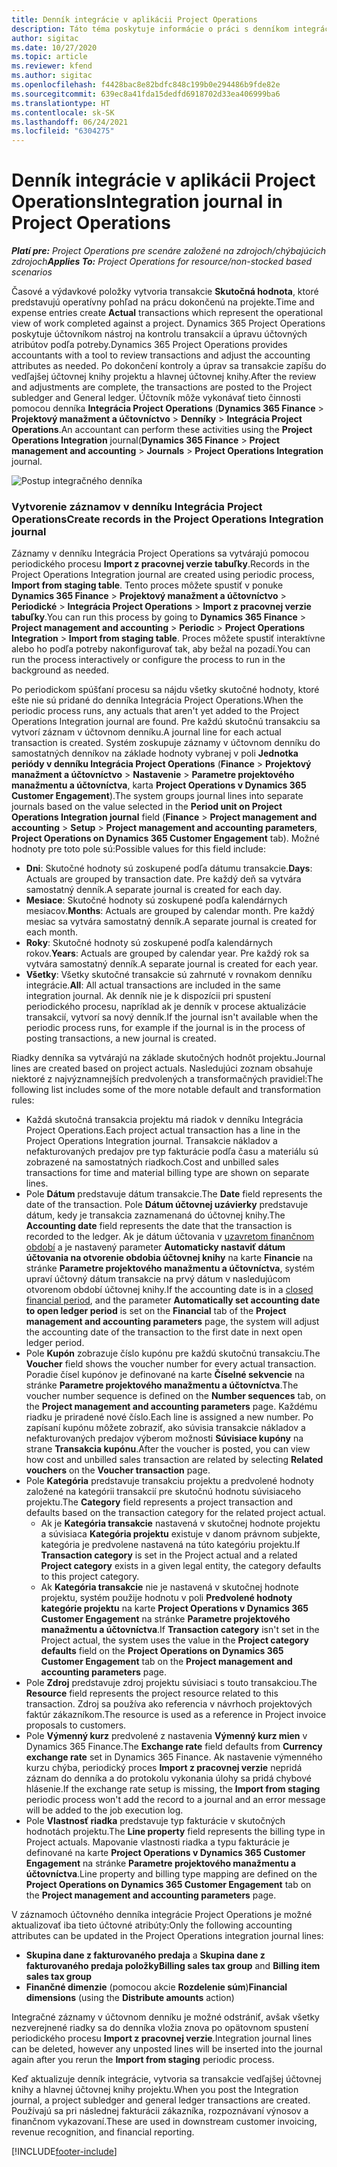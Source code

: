 ```yaml
---
title: Denník integrácie v aplikácii Project Operations
description: Táto téma poskytuje informácie o práci s denníkom integrácie v aplikácii Project Operations.
author: sigitac
ms.date: 10/27/2020
ms.topic: article
ms.reviewer: kfend
ms.author: sigitac
ms.openlocfilehash: f4428bac8e82bdfc848c199b0e294486b9fde82e
ms.sourcegitcommit: 639ec8a41fda15dedfd6918702d33ea406999ba6
ms.translationtype: HT
ms.contentlocale: sk-SK
ms.lasthandoff: 06/24/2021
ms.locfileid: "6304275"
---
```

# <a name="integration-journal-in-project-operations"></a><span data-ttu-id="200bf-103">Denník integrácie v aplikácii Project Operations</span><span class="sxs-lookup"><span data-stu-id="200bf-103">Integration journal in Project Operations</span></span>

<span data-ttu-id="200bf-104">_**Platí pre:** Project Operations pre scenáre založené na zdrojoch/chýbajúcich zdrojoch_</span><span class="sxs-lookup"><span data-stu-id="200bf-104">_**Applies To:** Project Operations for resource/non-stocked based scenarios_</span></span>

<span data-ttu-id="200bf-105">Časové a výdavkové položky vytvoria transakcie **Skutočná hodnota**, ktoré predstavujú operatívny pohľad na prácu dokončenú na projekte.</span><span class="sxs-lookup"><span data-stu-id="200bf-105">Time and expense entries create **Actual** transactions which represent the operational view of work completed against a project.</span></span> <span data-ttu-id="200bf-106">Dynamics 365 Project Operations poskytuje účtovníkom nástroj na kontrolu transakcií a úpravu účtovných atribútov podľa potreby.</span><span class="sxs-lookup"><span data-stu-id="200bf-106">Dynamics 365 Project Operations provides accountants with a tool to review transactions and adjust the accounting attributes as needed.</span></span> <span data-ttu-id="200bf-107">Po dokončení kontroly a úprav sa transakcie zapíšu do vedľajšej účtovnej knihy projektu a hlavnej účtovnej knihy.</span><span class="sxs-lookup"><span data-stu-id="200bf-107">After the review and adjustments are complete, the transactions are posted to the Project subledger and General ledger.</span></span> <span data-ttu-id="200bf-108">Účtovník môže vykonávať tieto činnosti pomocou denníka **Integrácia Project Operations** (**Dynamics 365 Finance** > **Projektový manažment a účtovníctvo** > **Denníky** > **Integrácia Project Operations**.</span><span class="sxs-lookup"><span data-stu-id="200bf-108">An accountant can perform these activities using the **Project Operations Integration** journal(**Dynamics 365 Finance** > **Project management and accounting** > **Journals** > **Project Operations Integration** journal.</span></span>

![Postup integračného denníka](./media/IntegrationJournal.png)

### <a name="create-records-in-the-project-operations-integration-journal"></a><span data-ttu-id="200bf-110">Vytvorenie záznamov v denníku Integrácia Project Operations</span><span class="sxs-lookup"><span data-stu-id="200bf-110">Create records in the Project Operations Integration journal</span></span>

<span data-ttu-id="200bf-111">Záznamy v denníku Integrácia Project Operations sa vytvárajú pomocou periodického procesu **Import z pracovnej verzie tabuľky**.</span><span class="sxs-lookup"><span data-stu-id="200bf-111">Records in the Project Operations Integration journal are created using periodic process, **Import from staging table**.</span></span> <span data-ttu-id="200bf-112">Tento proces môžete spustiť v ponuke **Dynamics 365 Finance** > **Projektový manažment a účtovníctvo** > **Periodické** > **Integrácia Project Operations** > **Import z pracovnej verzie tabuľky**.</span><span class="sxs-lookup"><span data-stu-id="200bf-112">You can run this process by going to **Dynamics 365 Finance** > **Project management and accounting** > **Periodic** > **Project Operations Integration** > **Import from staging table**.</span></span> <span data-ttu-id="200bf-113">Proces môžete spustiť interaktívne alebo ho podľa potreby nakonfigurovať tak, aby bežal na pozadí.</span><span class="sxs-lookup"><span data-stu-id="200bf-113">You can run the process interactively or configure the process to run in the background as needed.</span></span>

<span data-ttu-id="200bf-114">Po periodickom spúšťaní procesu sa nájdu všetky skutočné hodnoty, ktoré ešte nie sú pridané do denníka Integrácia Project Operations.</span><span class="sxs-lookup"><span data-stu-id="200bf-114">When the periodic process runs, any actuals that aren't yet added to the Project Operations Integration journal are found.</span></span> <span data-ttu-id="200bf-115">Pre každú skutočnú transakciu sa vytvorí záznam v účtovnom denníku.</span><span class="sxs-lookup"><span data-stu-id="200bf-115">A journal line for each actual transaction is created.</span></span>
<span data-ttu-id="200bf-116">Systém zoskupuje záznamy v účtovnom denníku do samostatných denníkov na základe hodnoty vybranej v poli **Jednotka periódy v denníku Integrácia Project Operations** (**Finance** > **Projektový manažment a účtovníctvo** > **Nastavenie** > **Parametre projektového manažmentu a účtovníctva**, karta **Project Operations v Dynamics 365 Customer Engagement**).</span><span class="sxs-lookup"><span data-stu-id="200bf-116">The system groups journal lines into separate journals based on the value selected in the **Period unit on Project Operations Integration journal** field (**Finance** > **Project management and accounting** > **Setup** > **Project management and accounting parameters**, **Project Operations on Dynamics 365 Customer Engagement** tab).</span></span> <span data-ttu-id="200bf-117">Možné hodnoty pre toto pole sú:</span><span class="sxs-lookup"><span data-stu-id="200bf-117">Possible values for this field include:</span></span>

  - <span data-ttu-id="200bf-118">**Dni**: Skutočné hodnoty sú zoskupené podľa dátumu transakcie.</span><span class="sxs-lookup"><span data-stu-id="200bf-118">**Days**: Actuals are grouped by transaction date.</span></span> <span data-ttu-id="200bf-119">Pre každý deň sa vytvára samostatný denník.</span><span class="sxs-lookup"><span data-stu-id="200bf-119">A separate journal is created for each day.</span></span>
  - <span data-ttu-id="200bf-120">**Mesiace**: Skutočné hodnoty sú zoskupené podľa kalendárnych mesiacov.</span><span class="sxs-lookup"><span data-stu-id="200bf-120">**Months**: Actuals are grouped by calendar month.</span></span> <span data-ttu-id="200bf-121">Pre každý mesiac sa vytvára samostatný denník.</span><span class="sxs-lookup"><span data-stu-id="200bf-121">A separate journal is created for each month.</span></span>
  - <span data-ttu-id="200bf-122">**Roky**: Skutočné hodnoty sú zoskupené podľa kalendárnych rokov.</span><span class="sxs-lookup"><span data-stu-id="200bf-122">**Years**: Actuals are grouped by calendar year.</span></span> <span data-ttu-id="200bf-123">Pre každý rok sa vytvára samostatný denník.</span><span class="sxs-lookup"><span data-stu-id="200bf-123">A separate journal is created for each year.</span></span>
  - <span data-ttu-id="200bf-124">**Všetky**: Všetky skutočné transakcie sú zahrnuté v rovnakom denníku integrácie.</span><span class="sxs-lookup"><span data-stu-id="200bf-124">**All**: All actual transactions are included in the same integration journal.</span></span> <span data-ttu-id="200bf-125">Ak denník nie je k dispozícii pri spustení periodického procesu, napríklad ak je denník v procese aktualizácie transakcií, vytvorí sa nový denník.</span><span class="sxs-lookup"><span data-stu-id="200bf-125">If the journal isn't available when the periodic process runs, for example if the journal is in the process of posting transactions, a new journal is created.</span></span>

<span data-ttu-id="200bf-126">Riadky denníka sa vytvárajú na základe skutočných hodnôt projektu.</span><span class="sxs-lookup"><span data-stu-id="200bf-126">Journal lines are created based on project actuals.</span></span> <span data-ttu-id="200bf-127">Nasledujúci zoznam obsahuje niektoré z najvýznamnejších predvolených a transformačných pravidiel:</span><span class="sxs-lookup"><span data-stu-id="200bf-127">The following list includes some of the more notable default and transformation rules:</span></span>

  - <span data-ttu-id="200bf-128">Každá skutočná transakcia projektu má riadok v denníku Integrácia Project Operations.</span><span class="sxs-lookup"><span data-stu-id="200bf-128">Each project actual transaction has a line in the Project Operations Integration journal.</span></span> <span data-ttu-id="200bf-129">Transakcie nákladov a nefakturovaných predajov pre typ fakturácie podľa času a materiálu sú zobrazené na samostatných riadkoch.</span><span class="sxs-lookup"><span data-stu-id="200bf-129">Cost and unbilled sales transactions for time and material billing type are shown on separate lines.</span></span>
  - <span data-ttu-id="200bf-130">Pole **Dátum** predstavuje dátum transakcie.</span><span class="sxs-lookup"><span data-stu-id="200bf-130">The **Date** field represents the date of the transaction.</span></span> <span data-ttu-id="200bf-131">Pole **Dátum účtovnej uzávierky** predstavuje dátum, kedy je transakcia zaznamenaná do účtovnej knihy.</span><span class="sxs-lookup"><span data-stu-id="200bf-131">The **Accounting date** field represents the date that the transaction is recorded to the ledger.</span></span> <span data-ttu-id="200bf-132">Ak je dátum účtovania v [uzavretom finančnom období](/dynamics365/finance/general-ledger/close-general-ledger-at-period-end) a je nastavený parameter **Automaticky nastaviť dátum účtovania na otvorenie obdobia účtovnej knihy** na karte **Financie** na stránke **Parametre projektového manažmentu a účtovníctva**, systém upraví účtovný dátum transakcie na prvý dátum v nasledujúcom otvorenom období účtovnej knihy.</span><span class="sxs-lookup"><span data-stu-id="200bf-132">If the accounting date is in a [closed financial period](/dynamics365/finance/general-ledger/close-general-ledger-at-period-end), and the parameter **Automatically set accounting date to open ledger period** is set on the **Financial** tab of the **Project management and accounting parameters** page, the system will adjust the accounting date of the transaction to the first date in next open ledger period.</span></span>
  - <span data-ttu-id="200bf-133">Pole **Kupón** zobrazuje číslo kupónu pre každú skutočnú transakciu.</span><span class="sxs-lookup"><span data-stu-id="200bf-133">The **Voucher** field shows the voucher number for every actual transaction.</span></span> <span data-ttu-id="200bf-134">Poradie čísel kupónov je definované na karte **Číselné sekvencie** na stránke **Parametre projektového manažmentu a účtovníctva**.</span><span class="sxs-lookup"><span data-stu-id="200bf-134">The voucher number sequence is defined on the **Number sequences** tab, on the **Project management and accounting parameters** page.</span></span> <span data-ttu-id="200bf-135">Každému riadku je priradené nové číslo.</span><span class="sxs-lookup"><span data-stu-id="200bf-135">Each line is assigned a new number.</span></span> <span data-ttu-id="200bf-136">Po zapísaní kupónu môžete zobraziť, ako súvisia transakcie nákladov a nefakturovaných predajov výberom možnosti **Súvisiace kupóny** na strane **Transakcia kupónu**.</span><span class="sxs-lookup"><span data-stu-id="200bf-136">After the voucher is posted, you can view how cost and unbilled sales transaction are related by selecting **Related vouchers** on the **Voucher transaction** page.</span></span>
  - <span data-ttu-id="200bf-137">Pole **Kategória** predstavuje transakciu projektu a predvolené hodnoty založené na kategórii transakcií pre skutočnú hodnotu súvisiaceho projektu.</span><span class="sxs-lookup"><span data-stu-id="200bf-137">The **Category** field represents a project transaction and defaults based on the transaction category for the related project actual.</span></span>
    - <span data-ttu-id="200bf-138">Ak je **Kategória transakcie** nastavená v skutočnej hodnote projektu a súvisiaca **Kategória projektu** existuje v danom právnom subjekte, kategória je predvolene nastavená na túto kategóriu projektu.</span><span class="sxs-lookup"><span data-stu-id="200bf-138">If **Transaction category** is set in the Project actual and a related **Project category** exists in a given legal entity, the category defaults to this project category.</span></span>
    - <span data-ttu-id="200bf-139">Ak **Kategória transakcie** nie je nastavená v skutočnej hodnote projektu, systém použije hodnotu v poli **Predvolené hodnoty kategórie projektu** na karte **Project Operations v Dynamics 365 Customer Engagement** na stránke **Parametre projektového manažmentu a účtovníctva**.</span><span class="sxs-lookup"><span data-stu-id="200bf-139">If **Transaction category** isn't set in the Project actual, the system uses the value in the **Project category defaults** field on the **Project Operations on Dynamics 365 Customer Engagement** tab on the **Project management and accounting parameters** page.</span></span>
  - <span data-ttu-id="200bf-140">Pole **Zdroj** predstavuje zdroj projektu súvisiaci s touto transakciou.</span><span class="sxs-lookup"><span data-stu-id="200bf-140">The **Resource** field represents the project resource related to this transaction.</span></span> <span data-ttu-id="200bf-141">Zdroj sa používa ako referencia v návrhoch projektových faktúr zákazníkom.</span><span class="sxs-lookup"><span data-stu-id="200bf-141">The resource is used as a reference in Project invoice proposals to customers.</span></span>
  - <span data-ttu-id="200bf-142">Pole **Výmenný kurz** predvolené z nastavenia **Výmenný kurz mien** v Dynamics 365 Finance.</span><span class="sxs-lookup"><span data-stu-id="200bf-142">The **Exchange rate** field defaults from **Currency exchange rate** set in Dynamics 365 Finance.</span></span> <span data-ttu-id="200bf-143">Ak nastavenie výmenného kurzu chýba, periodický proces **Import z pracovnej verzie** nepridá záznam do denníka a do protokolu vykonania úlohy sa pridá chybové hlásenie.</span><span class="sxs-lookup"><span data-stu-id="200bf-143">If the exchange rate setup is missing, the **Import from staging** periodic process won't add the record to a journal and an error message will be added to the job execution log.</span></span>
  - <span data-ttu-id="200bf-144">Pole **Vlastnosť riadka** predstavuje typ fakturácie v skutočných hodnotách projektu.</span><span class="sxs-lookup"><span data-stu-id="200bf-144">The **Line property** field represents the billing type in Project actuals.</span></span> <span data-ttu-id="200bf-145">Mapovanie vlastnosti riadka a typu fakturácie je definované na karte **Project Operations v Dynamics 365 Customer Engagement** na stránke **Parametre projektového manažmentu a účtovníctva**.</span><span class="sxs-lookup"><span data-stu-id="200bf-145">Line property and billing type mapping are defined on the **Project Operations on Dynamics 365 Customer Engagement** tab on the **Project management and accounting parameters** page.</span></span>

<span data-ttu-id="200bf-146">V záznamoch účtovného denníka integrácie Project Operations je možné aktualizovať iba tieto účtovné atribúty:</span><span class="sxs-lookup"><span data-stu-id="200bf-146">Only the following accounting attributes can be updated in the Project Operations integration journal lines:</span></span>

- <span data-ttu-id="200bf-147">**Skupina dane z fakturovaného predaja** a **Skupina dane z fakturovaného predaja položky**</span><span class="sxs-lookup"><span data-stu-id="200bf-147">**Billing sales tax group** and **Billing item sales tax group**</span></span>
- <span data-ttu-id="200bf-148">**Finančné dimenzie** (pomocou akcie **Rozdelenie súm**)</span><span class="sxs-lookup"><span data-stu-id="200bf-148">**Financial dimensions** (using the **Distribute amounts** action)</span></span>

<span data-ttu-id="200bf-149">Integračné záznamy v účtovnom denníku je možné odstrániť, avšak všetky nezverejnené riadky sa do denníka vložia znova po opätovnom spustení periodického procesu **Import z pracovnej verzie**.</span><span class="sxs-lookup"><span data-stu-id="200bf-149">Integration journal lines can be deleted, however any unposted lines will be inserted into the journal again after you rerun the **Import from staging** periodic process.</span></span>

<span data-ttu-id="200bf-150">Keď aktualizuje denník integrácie, vytvoria sa transakcie vedľajšej účtovnej knihy a hlavnej účtovnej knihy projektu.</span><span class="sxs-lookup"><span data-stu-id="200bf-150">When you post the Integration journal, a project subledger and general ledger transactions are created.</span></span> <span data-ttu-id="200bf-151">Používajú sa pri následnej fakturácii zákazníka, rozpoznávaní výnosov a finančnom vykazovaní.</span><span class="sxs-lookup"><span data-stu-id="200bf-151">These are used in downstream customer invoicing, revenue recognition, and financial reporting.</span></span>


[!INCLUDE[footer-include](../includes/footer-banner.md)]
